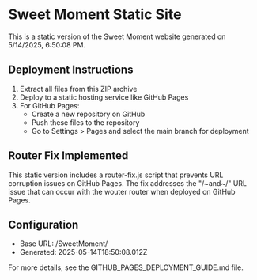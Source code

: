 # Sweet Moment Static Site

This is a static version of the Sweet Moment website generated on 5/14/2025, 6:50:08 PM.

## Deployment Instructions

1. Extract all files from this ZIP archive
2. Deploy to a static hosting service like GitHub Pages
3. For GitHub Pages:
   - Create a new repository on GitHub
   - Push these files to the repository
   - Go to Settings > Pages and select the main branch for deployment

## Router Fix Implemented

This static version includes a router-fix.js script that prevents URL corruption issues on GitHub Pages. 
The fix addresses the "/~and~/" URL issue that can occur with the wouter router when deployed on GitHub Pages.

## Configuration

- Base URL: /SweetMoment/
- Generated: 2025-05-14T18:50:08.012Z

For more details, see the GITHUB_PAGES_DEPLOYMENT_GUIDE.md file.
